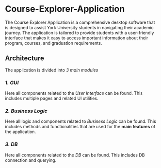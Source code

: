 # Course-Explorer-Application
The Course Explorer Application is a comprehensive desktop software that is designed to assist York University students in navigating their academic journey. The application is tailored to provide students with a user-friendly interface that makes it easy to access important information about their program, courses, and graduation requirements.  

## Architecture 
The application is divided into *3 main modules*
### *1. GUI*
Here all components related to the *User Interface* can be found. This includes multiple pages and related UI utilities. 
### *2. Business Logic*
Here all logic and components related to *Business Logic* can be found. This includes methods and functionalities that are used for the **main features** of the application. 
### *3. DB*
Here all components related to the *DB* can be found. This includes DB connection and querying. 
